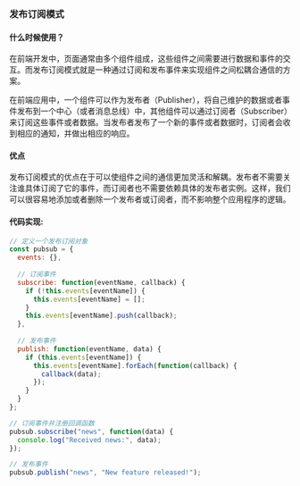 ### 发布订阅模式


#### 什么时候使用？

在前端开发中，页面通常由多个组件组成，这些组件之间需要进行数据和事件的交互。而发布订阅模式就是一种通过订阅和发布事件来实现组件之间松耦合通信的方案。

在前端应用中，一个组件可以作为发布者（Publisher），将自己维护的数据或者事件发布到一个中心（或者消息总线）中，其他组件可以通过订阅者（Subscriber）来订阅这些事件或者数据。当发布者发布了一个新的事件或者数据时，订阅者会收到相应的通知，并做出相应的响应。

#### 优点

发布订阅模式的优点在于可以使组件之间的通信更加灵活和解耦。发布者不需要关注谁具体订阅了它的事件，而订阅者也不需要依赖具体的发布者实例。这样，我们可以很容易地添加或者删除一个发布者或订阅者，而不影响整个应用程序的逻辑。

#### 代码实现:
```js
// 定义一个发布订阅对象
const pubsub = {
  events: {},
  
  // 订阅事件
  subscribe: function(eventName, callback) {
    if (!this.events[eventName]) {
      this.events[eventName] = [];
    }
    this.events[eventName].push(callback);
  },
  
  // 发布事件
  publish: function(eventName, data) {
    if (this.events[eventName]) {
      this.events[eventName].forEach(function(callback) {
        callback(data);
      });
    }
  }
};

// 订阅事件并注册回调函数
pubsub.subscribe("news", function(data) {
  console.log("Received news:", data);
});

// 发布事件
pubsub.publish("news", "New feature released!");
```